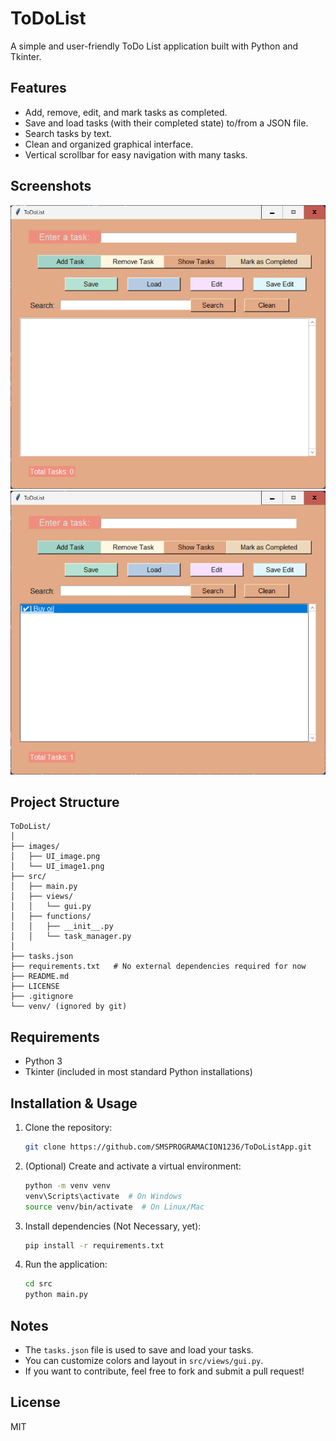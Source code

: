 # ToDoList

A simple and user-friendly ToDo List application built with Python and Tkinter.

## Features
- Add, remove, edit, and mark tasks as completed.
- Save and load tasks (with their completed state) to/from a JSON file.
- Search tasks by text.
- Clean and organized graphical interface.
- Vertical scrollbar for easy navigation with many tasks.

## Screenshots

![Main Window](src/images/UI_image.png)
![Completed Tasks Example](src/images/UI_image1.png)

## Project Structure
```
ToDoList/
│
├── images/
│   ├── UI_image.png
│   └── UI_image1.png
├── src/
│   ├── main.py
│   ├── views/
│   │   └── gui.py
│   ├── functions/
│   │   ├── __init__.py
│   │   └── task_manager.py
│
├── tasks.json
├── requirements.txt   # No external dependencies required for now
├── README.md
├── LICENSE
├── .gitignore
└── venv/ (ignored by git)
```

## Requirements
- Python 3
- Tkinter (included in most standard Python installations)

## Installation & Usage
1. Clone the repository:
   ```sh
   git clone https://github.com/SMSPROGRAMACION1236/ToDoListApp.git
   ```
2. (Optional) Create and activate a virtual environment:
   ```sh
   python -m venv venv
   venv\Scripts\activate  # On Windows
   source venv/bin/activate  # On Linux/Mac
   ```
3. Install dependencies (Not Necessary, yet):
   ```sh
   pip install -r requirements.txt
   ```
4. Run the application:
   ```sh
   cd src
   python main.py
   ```

## Notes
- The `tasks.json` file is used to save and load your tasks.
- You can customize colors and layout in `src/views/gui.py`.
- If you want to contribute, feel free to fork and submit a pull request!

## License
MIT
